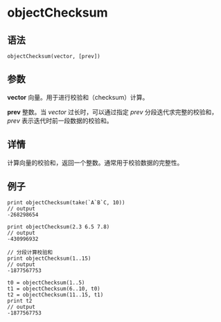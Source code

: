 # objectChecksum

## 语法

`objectChecksum(vector, [prev])`

## 参数

**vector** 向量。用于进行校验和（checksum）计算。

**prev** 整数。当 *vector* 过长时，可以通过指定 *prev* 分段迭代求完整的校验和，*prev*
表示迭代时前一段数据的校验和。

## 详情

计算向量的校验和，返回一个整数。通常用于校验数据的完整性。

## 例子

```
print objectChecksum(take(`A`B`C, 10))
// output
-268298654

print objectChecksum(2.3 6.5 7.8)
// output
-430996932

// 分段计算校验和
print objectChecksum(1..15)
// output
-1877567753

t0 = objectChecksum(1..5)
t1 = objectChecksum(6..10, t0)
t2 = objectChecksum(11..15, t1)
print t2
// output
-1877567753
```

